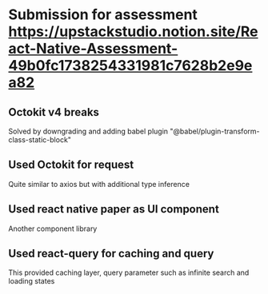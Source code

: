 # Submission for assessment https://upstackstudio.notion.site/React-Native-Assessment-49b0fc1738254331981c7628b2e9ea82

## Octokit v4 breaks 
Solved by downgrading and adding babel plugin
"@babel/plugin-transform-class-static-block"
 

## Used Octokit for request 
Quite similar to axios but with additional type inference

## Used react native paper as UI component
Another component library

## Used react-query for caching and query
This provided caching layer, query parameter such as infinite search and loading states